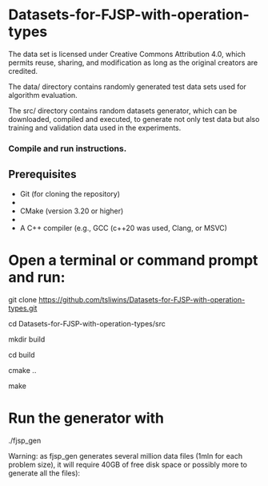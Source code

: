 # Datasets-for-FJSP-with-operation-types

The data set is licensed under Creative Commons Attribution 4.0, which permits reuse, sharing, and modification as long as the original creators are credited.

The data/ directory contains randomly generated test data sets used for algorithm evaluation.

The src/ directory contains random datasets generator, which can be downloaded, compiled and executed, to generate not only test data but also training and validation data used in the experiments.

### Compile and run instructions.
 
## Prerequisites

- Git (for cloning the repository)
- 
- CMake (version 3.20 or higher)
- 
- A C++ compiler (e.g., GCC (c++20 was used, Clang, or MSVC)

# Open a terminal or command prompt and run:

git clone https://github.com/tsliwins/Datasets-for-FJSP-with-operation-types.git

cd Datasets-for-FJSP-with-operation-types/src

mkdir build

cd build

cmake ..

make

# Run the generator with
./fjsp_gen

Warning: as fjsp_gen generates several million data files (1mln for each problem size), it will require 40GB of free disk space or possibly more to generate all the files):




   
